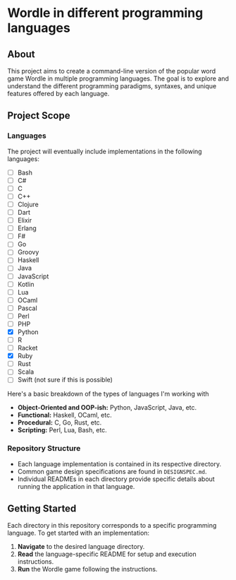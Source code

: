 # Wordle in different programming languages

## About

This project aims to create a command-line version of the popular word game Wordle in multiple programming languages. The goal is to explore and understand the different programming paradigms, syntaxes, and unique features offered by each language. 

## Project Scope

### Languages

The project will eventually include implementations in the following languages:

- [ ] Bash
- [ ] C#
- [ ] C
- [ ] C++
- [ ] Clojure
- [ ] Dart
- [ ] Elixir
- [ ] Erlang
- [ ] F#
- [ ] Go
- [ ] Groovy
- [ ] Haskell
- [ ] Java
- [ ] JavaScript
- [ ] Kotlin
- [ ] Lua
- [ ] OCaml
- [ ] Pascal
- [ ] Perl
- [ ] PHP
- [X] Python
- [ ] R
- [ ] Racket
- [X] Ruby
- [ ] Rust
- [ ] Scala
- [ ] Swift (not sure if this is possible)

Here's a basic breakdown of the types of languages I'm working with
- **Object-Oriented and OOP-ish:** Python, JavaScript, Java, etc. 
- **Functional:** Haskell, OCaml, etc. 
- **Procedural:** C, Go, Rust, etc. 
- **Scripting:** Perl, Lua, Bash, etc.

### Repository Structure

- Each language implementation is contained in its respective directory.
- Common game design specifications are found in `DESIGNSPEC.md`.
- Individual READMEs in each directory provide specific details about running the application in that language.

## Getting Started

Each directory in this repository corresponds to a specific programming language. To get started with an implementation:

1. **Navigate** to the desired language directory.
2. **Read** the language-specific README for setup and execution instructions.
3. **Run** the Wordle game following the instructions.
